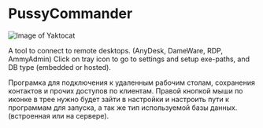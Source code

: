﻿# PussyCommander
 
 ![Image of Yaktocat](https://user-images.githubusercontent.com/62502893/78582042-63beac80-783d-11ea-8b03-d51f40c70088.png)
 
 A tool to connect to remote desktops. (AnyDesk, DameWare, RDP, AmmyAdmin)
 Click on tray icon to go to settings and setup exe-paths, and DB type (embedded or hosted).
 
 Програмка для подключения к удаленным рабочим столам, сохранения контактов и прочих доступов по клиентам.
 Правой кнопкой мыши по иконке в трее нужно будет зайти в настройки и настроить пути к программам для запуска, а так же тип используемой базы данных. (встроенная или на сервере).
